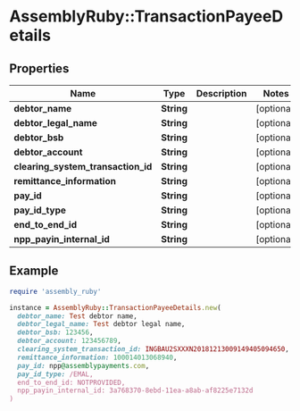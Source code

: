 # AssemblyRuby::TransactionPayeeDetails

## Properties

| Name | Type | Description | Notes |
| ---- | ---- | ----------- | ----- |
| **debtor_name** | **String** |  | [optional] |
| **debtor_legal_name** | **String** |  | [optional] |
| **debtor_bsb** | **String** |  | [optional] |
| **debtor_account** | **String** |  | [optional] |
| **clearing_system_transaction_id** | **String** |  | [optional] |
| **remittance_information** | **String** |  | [optional] |
| **pay_id** | **String** |  | [optional] |
| **pay_id_type** | **String** |  | [optional] |
| **end_to_end_id** | **String** |  | [optional] |
| **npp_payin_internal_id** | **String** |  | [optional] |

## Example

```ruby
require 'assembly_ruby'

instance = AssemblyRuby::TransactionPayeeDetails.new(
  debtor_name: Test debtor name,
  debtor_legal_name: Test debtor legal name,
  debtor_bsb: 123456,
  debtor_account: 123456789,
  clearing_system_transaction_id: INGBAU2SXXXN20181213009149405094650,
  remittance_information: 100014013068940,
  pay_id: npp@assemblypayments.com,
  pay_id_type: /EMAL,
  end_to_end_id: NOTPROVIDED,
  npp_payin_internal_id: 3a768370-8ebd-11ea-a8ab-af8225e7132d
)
```

